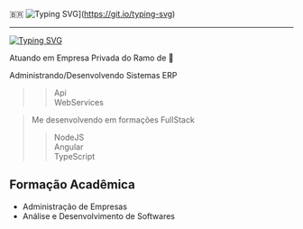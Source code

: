 🇧🇷 ![Typing SVG](https://readme-typing-svg.herokuapp.com?font=Black+Ops+One&pause=1000&width=435&lines=Vin%C3%ADcius+de+Carvalho;Dev+FullStack;39+anos)](https://git.io/typing-svg)

---

[![Typing SVG](https://readme-typing-svg.herokuapp.com?font=Black+Ops+One&pause=1000&width=435&lines=Job+Desription)](https://git.io/typing-svg)

Atuando em Empresa Privada do Ramo de 🚜 

Administrando/Desenvolvendo Sistemas ERP <br>
 >> Api <br>
 >> WebServices <br>
 
> Me desenvolvendo em formações FullStack 
 >> NodeJS <br>
 >> Angular <br>
 >> TypeScript <br>


 ## Formação Acadêmica
  - Administração de Empresas
  - Análise e Desenvolvimento de Softwares
